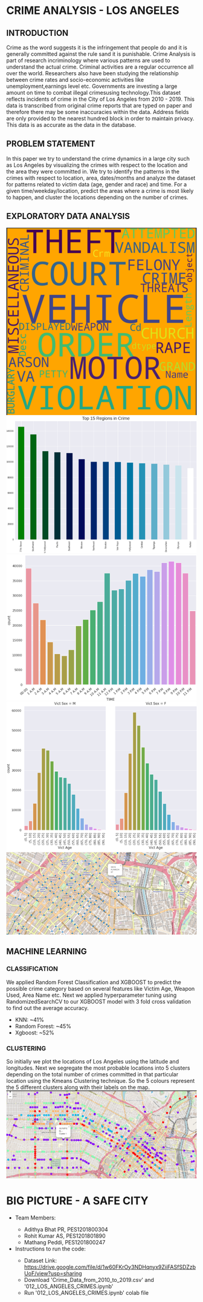 # CRIME ANALYSIS - LOS ANGELES

## INTRODUCTION
Crime  as  the  word  suggests  it  is  the  infringement  that people  do  and  it  is  generally  committed  against  the  rule sand  it  is  punishable. Crime Analysis  is  part of research incriminology where various patterns are used to understand the actual crime. Criminal activities are a regular occurrence all over the world. Researchers also  have been studying the relationship between crime rates and socio-economic activities like unemployment,earnings level etc. Governments are investing a large amount on time to combat illegal crimesusing technology.This dataset reflects incidents of crime in the City of Los Angeles from 2010 - 2019. This data is transcribed from original crime reports that are typed on paper and therefore there may be some inaccuracies within the data. Address fields are only provided to the nearest hundred block in order to maintain privacy. This data is as accurate as the data in the database.

## PROBLEM STATEMENT
In this paper we try to understand the crime dynamics in a large city such as Los  Angeles by visualizing the crimes with respect to the location and the area they were committed in. We try to identify the patterns in the crimes with respect to location, area, dates/months and  analyze the dataset for patterns related to victim data (age,  gender and race) and time. For a given  time/weekday/location, predict the areas where a crime is most likely to happen, and cluster the locations depending on the number of crimes.

## EXPLORATORY DATA ANALYSIS
![](images/WORDCLOUD.png)
![](images/BARGRAPH.png)
![](images/CRIMES_WRT_TIME.png)
![](images/VICT_SEX.png)
![](images/LA_MAP.png)

## MACHINE LEARNING

### CLASSIFICATION
We applied Random Forest Classification  and  XGBOOST  to  predict  the  possible  crime category  based  on  several  features  like  Victim  Age,  Weapon Used, Area Name etc. Next we applied hyperparameter tuning using  RandomizedSearchCV  to  our  XGBOOST  model  with 3 fold cross validation to find out the average accuracy.
<ul>
  <li>KNN: ~41% </li>
  <li>Random Forest: ~45% </li>
  <li>Xgboost: ~52% </li>
</ul>

### CLUSTERING
So initially we plot the locations of Los Angeles using the latitude and longitudes. Next we segregate the  most  probable  locations  into  5  clusters  depending  on  the total number of crimes committed in that particular location using the Kmeans Clustering technique. So the 5 colours represent the 5 different clusters along with their labels on the map.
![](images/CLUSTERED_MAP.png)

# BIG PICTURE - A SAFE CITY
<ul>
  <li>Team Members:</li>
  <ul style="list-style-type:circle">
         <li>Adithya Bhat PR, PES1201800304</li>
         <li>Rohit Kumar AS, PES1201801890</li>
         <li>Mathang Peddi, PES1201800247</li>
  </ul>
  <li>Instructions to run the code:</li>
  <ul style="list-style-type:circle">
         <li>Dataset Link: <a href="https://drive.google.com/file/d/1w60FKrOy3NDHqnyx9ZiiFASfSDZzbUoF/view?usp=sharing">https://drive.google.com/file/d/1w60FKrOy3NDHqnyx9ZiiFASfSDZzbUoF/view?usp=sharing</a>
         <li>Download 'Crime_Data_from_2010_to_2019.csv' and '012_LOS_ANGELES_CRIMES.ipynb'</li>
         <li>Run '012_LOS_ANGELES_CRIMES.ipynb' colab file</li>
  </ul>
</ul>
